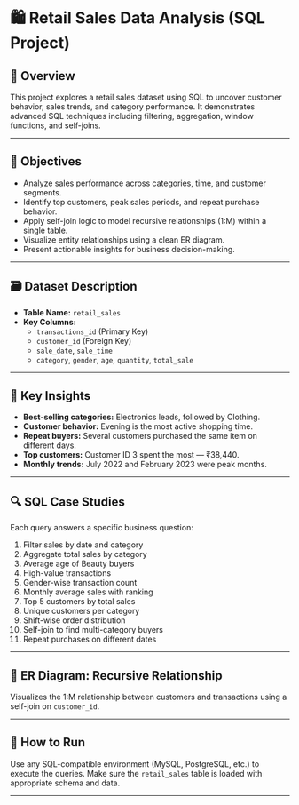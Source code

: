 # 🛍️ Retail Sales Data Analysis (SQL Project)

## 📌 Overview
This project explores a retail sales dataset using SQL to uncover customer behavior, sales trends, and category performance. It demonstrates advanced SQL techniques including filtering, aggregation, window functions, and self-joins.

---

## 🎯 Objectives
- Analyze sales performance across categories, time, and customer segments.
- Identify top customers, peak sales periods, and repeat purchase behavior.
- Apply self-join logic to model recursive relationships (1:M) within a single table.
- Visualize entity relationships using a clean ER diagram.
- Present actionable insights for business decision-making.

---

## 🗃️ Dataset Description
- **Table Name:** `retail_sales`
- **Key Columns:**
  - `transactions_id` (Primary Key)
  - `customer_id` (Foreign Key)
  - `sale_date`, `sale_time`
  - `category`, `gender`, `age`, `quantity`, `total_sale`

---

## 🧠 Key Insights
- **Best-selling categories:** Electronics leads, followed by Clothing.
- **Customer behavior:** Evening is the most active shopping time.
- **Repeat buyers:** Several customers purchased the same item on different days.
- **Top customers:** Customer ID 3 spent the most — ₹38,440.
- **Monthly trends:** July 2022 and February 2023 were peak months.

---

## 🔍 SQL Case Studies
Each query answers a specific business question:
1. Filter sales by date and category
2. Aggregate total sales by category
3. Average age of Beauty buyers
4. High-value transactions
5. Gender-wise transaction count
6. Monthly average sales with ranking
7. Top 5 customers by total sales
8. Unique customers per category
9. Shift-wise order distribution
10. Self-join to find multi-category buyers
11. Repeat purchases on different dates

---

## 🧩 ER Diagram: Recursive Relationship
Visualizes the 1:M relationship between customers and transactions using a self-join on `customer_id`.

---

## 🚀 How to Run
Use any SQL-compatible environment (MySQL, PostgreSQL, etc.) to execute the queries. Make sure the `retail_sales` table is loaded with appropriate schema and data.

--------------------------------------------------------------------------------------------------------------------------------------------------------------------
